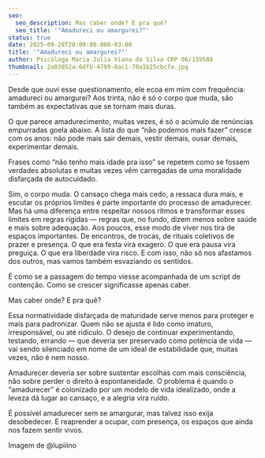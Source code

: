 ```yaml
---
seo:
  seo_description: Mas caber onde? E pra quê?
  seo_title: '"Amadureci ou amargurei?"'
status: true
date: 2025-09-28T20:09:00.000-03:00
title: '"Amadureci ou amargurei?"'
author: Psicóloga Maria Julia Viana da Silva CRP 06/159588
thumbnail: 2a03852a-6dfb-4799-8ac1-70a1b25cbcfa.jpg
---
```


Desde que ouvi esse questionamento, ele ecoa em mim com frequência: amadureci ou amargurei? Aos trinta, não é só o corpo que muda, são também as expectativas que se tornam mais duras.

O que parece amadurecimento, muitas vezes, é só o acúmulo de renúncias empurradas goela abaixo. A lista do que “não podemos mais fazer” cresce com os anos: não pode mais sair demais, vestir demais, ousar demais, experimentar demais.

Frases como “não tenho mais idade pra isso” se repetem como se fossem verdades absolutas e muitas vezes vêm carregadas de uma moralidade disfarçada de autocuidado.

Sim, o corpo muda. O cansaço chega mais cedo, a ressaca dura mais, e escutar os próprios limites é parte importante do processo de amadurecer. Mas há uma diferença entre respeitar nossos ritmos e transformar esses limites em regras rígidas — regras que, no fundo, dizem menos sobre saúde e mais sobre adequação.
Aos poucos, esse modo de viver nos tira de espaços importantes. De encontros, de trocas, de rituais coletivos de prazer e presença. O que era festa vira exagero. O que era pausa vira preguiça. O que era liberdade vira risco. E com isso, não só nos afastamos dos outros, mas vamos também esvaziando os sentidos.

É como se a passagem do tempo viesse acompanhada de um script de contenção. Como se crescer significasse apenas caber.

Mas caber onde? E pra quê?

Essa normatividade disfarçada de maturidade serve menos para proteger e mais para padronizar. Quem não se ajusta é lido como imaturo, irresponsável, ou até ridículo. O desejo de continuar experimentando, testando, errando — que deveria ser preservado como potência de vida — vai sendo silenciado em nome de um ideal de estabilidade que, muitas vezes, não é nem nosso.

Amadurecer deveria ser sobre sustentar escolhas com mais consciência, não sobre perder o direito à espontaneidade. O problema é quando o “amadurecer” é colonizado por um modelo de vida idealizado, onde a leveza dá lugar ao cansaço, e a alegria vira ruído.

É possível amadurecer sem se amargurar, mas talvez isso exija desobedecer. E reaprender a ocupar, com presença, os espaços que ainda nos fazem sentir vivos.

Imagem de @lupiiino
